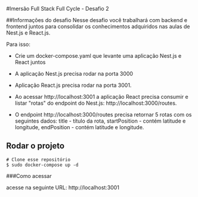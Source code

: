#Imersão Full Stack Full Cycle - Desafio 2


##Informações do desafio
Nesse desafio você trabalhará com backend e frontend juntos para consolidar os conhecimentos adquiridos nas aulas de Nest.js e React.js.


Para isso:

- Crie um docker-compose.yaml que levante uma aplicação Nest.js e React juntos

- A aplicação Nest.js precisa rodar na porta 3000

- Aplicação React.js precisa rodar na porta 3001.

- Ao acessar http://localhost:3001 a aplicação React precisa consumir e listar "rotas" do endpoint do Nest.js: http://localhost:3000/routes.

- O endpoint http://localhost:3000/routes precisa retornar 5 rotas com os seguintes dados: title - título da rota, startPosition - contém latitude e longitude, endPosition - contém latitude e longitude.

## Rodar o projeto

```
# Clone esse repositório 
$ sudo docker-compose up -d

```

###Como acessar

acesse na seguinte URL: http://localhost:3001